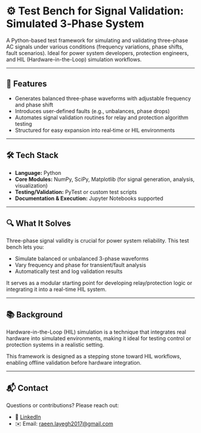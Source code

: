 # ⚙️ Test Bench for Signal Validation: Simulated 3‑Phase System

A Python-based test framework for simulating and validating three-phase AC signals under various conditions (frequency variations, phase shifts, fault scenarios). Ideal for power system developers, protection engineers, and HIL (Hardware-in-the-Loop) simulation workflows.

---

## 🧪 Features

- Generates balanced three-phase waveforms with adjustable frequency and phase shift
- Introduces user-defined faults (e.g., unbalances, phase drops)
- Automates signal validation routines for relay and protection algorithm testing
- Structured for easy expansion into real‑time or HIL environments

---

## 🛠️ Tech Stack

- **Language:** Python  
- **Core Modules:** NumPy, SciPy, Matplotlib (for signal generation, analysis, visualization)  
- **Testing/Validation:** PyTest or custom test scripts  
- **Documentation & Execution:** Jupyter Notebooks supported

---

## 🔍 What It Solves

Three-phase signal validity is crucial for power system reliability. This test bench lets you:
- Simulate balanced or unbalanced 3-phase waveforms
- Vary frequency and phase for transient/fault analysis
- Automatically test and log validation results

It serves as a modular starting point for developing relay/protection logic or integrating it into a real-time HIL system.

---

## 📚 Background

Hardware-in-the-Loop (HIL) simulation is a technique that integrates real hardware into simulated environments, making it ideal for testing control or protection systems in a realistic setting.

This framework is designed as a stepping stone toward HIL workflows, enabling offline validation before hardware integration.

---

## 📬 Contact

Questions or contributions? Please reach out:

- 💼 [LinkedIn](https://www.linkedin.com/in/raeinlp)
- ✉️ Email: raeen.layegh2017@gmail.com

